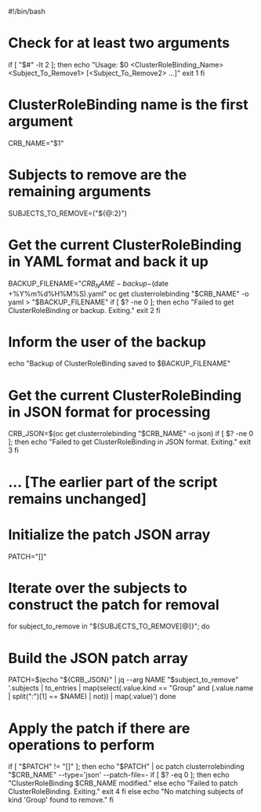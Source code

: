 #!/bin/bash

# Check for at least two arguments
if [ "$#" -lt 2 ]; then
  echo "Usage: $0 <ClusterRoleBinding_Name> <Subject_To_Remove1> [<Subject_To_Remove2> ...]"
  exit 1
fi

# ClusterRoleBinding name is the first argument
CRB_NAME="$1"

# Subjects to remove are the remaining arguments
SUBJECTS_TO_REMOVE=("${@:2}")

# Get the current ClusterRoleBinding in YAML format and back it up
BACKUP_FILENAME="${CRB_NAME}-backup-$(date +%Y%m%d%H%M%S).yaml"
oc get clusterrolebinding "$CRB_NAME" -o yaml > "$BACKUP_FILENAME"
if [ $? -ne 0 ]; then
    echo "Failed to get ClusterRoleBinding or backup. Exiting."
    exit 2
fi

# Inform the user of the backup
echo "Backup of ClusterRoleBinding saved to $BACKUP_FILENAME"

# Get the current ClusterRoleBinding in JSON format for processing
CRB_JSON=$(oc get clusterrolebinding "$CRB_NAME" -o json)
if [ $? -ne 0 ]; then
    echo "Failed to get ClusterRoleBinding in JSON format. Exiting."
    exit 3
fi

# ... [The earlier part of the script remains unchanged]

# Initialize the patch JSON array
PATCH="[]"

# Iterate over the subjects to construct the patch for removal
for subject_to_remove in "${SUBJECTS_TO_REMOVE[@]}"; do
  # Build the JSON patch array
  PATCH=$(echo "${CRB_JSON}" | jq --arg NAME "$subject_to_remove" '.subjects | to_entries | map(select(.value.kind == "Group" and (.value.name | split(":")[1] == $NAME) | not)) | map(.value)')
done

# Apply the patch if there are operations to perform
if [ "$PATCH" != "[]" ]; then
  echo "$PATCH" | oc patch clusterrolebinding "$CRB_NAME" --type='json' --patch-file=-
  if [ $? -eq 0 ]; then
    echo "ClusterRoleBinding $CRB_NAME modified."
  else
    echo "Failed to patch ClusterRoleBinding. Exiting."
    exit 4
  fi
else
  echo "No matching subjects of kind 'Group' found to remove."
fi
